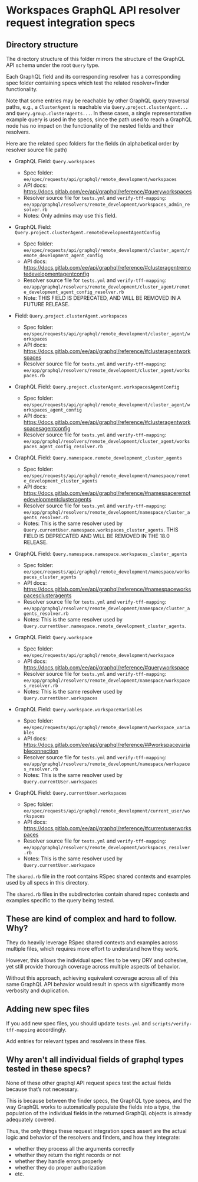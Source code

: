 # Workspaces GraphQL API resolver request integration specs

## Directory structure

The directory structure of this folder mirrors the structure of the GraphQL API schema
under the root `Query` type.

Each GraphQL field and its corresponding resolver has a corresponding spec folder containing specs which test the related resolver+finder functionality. 

Note that some entries may be reachable by other GraphQL query traversal paths, e.g., a `ClusterAgent` is reachable via `Query.project.clusterAgent...` and `Query.group.clusterAgents...`. In these cases, a single representatative example query is used in the specs, since the path used to reach a GraphQL node has no impact on the functionality of the nested fields and their resolvers.

Here are the related spec folders for the fields (in alphabetical order by resolver source file path)

- GraphQL Field: `Query.workspaces`
    - Spec folder: `ee/spec/requests/api/graphql/remote_development/workspaces`
    - API docs: https://docs.gitlab.com/ee/api/graphql/reference/#queryworkspaces
    - Resolver source file for `tests.yml` and `verify-tff-mapping`: `ee/app/graphql/resolvers/remote_development/workspaces_admin_resolver.rb`
    - Notes: Only admins may use this field.

- GraphQL Field: `Query.project.clusterAgent.remoteDevelopmentAgentConfig`
  - Spec folder: `ee/spec/requests/api/graphql/remote_development/cluster_agent/remote_development_agent_config`
  - API docs: https://docs.gitlab.com/ee/api/graphql/reference/#clusteragentremotedevelopmentagentconfig
  - Resolver source file for `tests.yml` and `verify-tff-mapping`: `ee/app/graphql/resolvers/remote_development/cluster_agent/remote_development_agent_config_resolver.rb`
  - Note: THIS FIELD IS DEPRECATED, AND WILL BE REMOVED IN A FUTURE RELEASE.

- Field: `Query.project.clusterAgent.workspaces`
    - Spec folder: `ee/spec/requests/api/graphql/remote_development/cluster_agent/workspaces`
    - API docs: https://docs.gitlab.com/ee/api/graphql/reference/#clusteragentworkspaces
    - Resolver source file for `tests.yml` and `verify-tff-mapping`: `ee/app/graphql/resolvers/remote_development/cluster_agent/workspaces.rb`

- GraphQL Field: `Query.project.clusterAgent.workspacesAgentConfig`
  - Spec folder: `ee/spec/requests/api/graphql/remote_development/cluster_agent/workspaces_agent_config`
  - API docs: https://docs.gitlab.com/ee/api/graphql/reference/#clusteragentworkspacesagentconfig
  - Resolver source file for `tests.yml` and `verify-tff-mapping`: `ee/app/graphql/resolvers/remote_development/cluster_agent/workspaces_agent_config_resolver.rb`

- GraphQL Field: `Query.namespace.remote_development_cluster_agents`
  - Spec folder: `ee/spec/requests/api/graphql/remote_development/namespace/remote_development_cluster_agents`
  - API docs: https://docs.gitlab.com/ee/api/graphql/reference/#namespaceremotedevelopmentclusteragents
  - Resolver source file for `tests.yml` and `verify-tff-mapping`: `ee/app/graphql/resolvers/remote_development/namespace/cluster_agents_resolver.rb` 
  - Notes: This is the same resolver used by `Query.currentUser.namespace.workspaces_cluster_agents`. THIS FIELD IS DEPRECATED AND WILL BE REMOVED IN THE 18.0 RELEASE.

- GraphQL Field: `Query.namespace.namespace.workspaces_cluster_agents`
  - Spec folder: `ee/spec/requests/api/graphql/remote_development/namespace/workspaces_cluster_agents`
  - API docs: https://docs.gitlab.com/ee/api/graphql/reference/#namespaceworkspacesclusteragents
  - Resolver source file for `tests.yml` and `verify-tff-mapping`: `ee/app/graphql/resolvers/remote_development/namespace/cluster_agents_resolver.rb`
  - Notes: This is the same resolver used by `Query.currentUser.namespace.remote_development_cluster_agents`.

- GraphQL Field: `Query.workspace`
  - Spec folder: `ee/spec/requests/api/graphql/remote_development/workspace`
  - API docs: https://docs.gitlab.com/ee/api/graphql/reference/#queryworkspace
  - Resolver source file for `tests.yml` and `verify-tff-mapping`: `ee/app/graphql/resolvers/remote_development/namespace/workspaces_resolver.rb`
  - Notes: This is the same resolver used by `Query.currentUser.workspaces`

- GraphQL Field: `Query.workspace.workspaceVariables`
    - Spec folder: `ee/spec/requests/api/graphql/remote_development/workspace_variables`
    - API docs:  https://docs.gitlab.com/ee/api/graphql/reference/##workspacevariableconnection
    - Resolver source file for `tests.yml` and `verify-tff-mapping`: `ee/app/graphql/resolvers/remote_development/namespace/workspaces_resolver.rb`
    - Notes: This is the same resolver used by `Query.currentUser.workspaces`

- GraphQL Field: `Query.currentUser.workspaces`
    - Spec folder: `ee/spec/requests/api/graphql/remote_development/current_user/workspaces`
    - API docs: https://docs.gitlab.com/ee/api/graphql/reference/#currentuserworkspaces
    - Resolver source file for `tests.yml` and `verify-tff-mapping`: `ee/app/graphql/resolvers/remote_development/workspaces_resolver.rb`
    - Notes: This is the same resolver used by `Query.currentUser.workspace`

The `shared.rb` file in the root contains RSpec shared contexts and examples used by all
specs in this directory.

The `shared.rb` files in the subdirectories contain shared rspec contexts and examples
specific to the query being tested.

## These are kind of complex and hard to follow. Why?

They do heavily leverage RSpec shared contexts and examples across multiple files, which requires more effort to understand how they work.

However, this allows the individual spec files to be very DRY and cohesive, yet still provide thorough coverage across multiple aspects of behavior.

Without this approach, achieving equivalent coverage across all of this same GraphQL API behavior would result in specs with significantly more verbosity and duplication.

## Adding new spec files

If you add new spec files, you should update `tests.yml` and `scripts/verify-tff-mapping` accordingly.

Add entries for relevant types and resolvers in these files.

## Why aren't all individual fields of graphql types tested in these specs?

None of these other graphql API request specs test the actual fields because that’s not necessary.

This is because between the finder specs, the GraphQL type specs, and the way GraphQL works
to automatically populate the fields into a type, the population of the individual fields in
the returned GraphQL objects is already adequately covered.

Thus, the only things these request integration specs assert are the actual logic and behavior of the resolvers
and finders, and how they integrate:
- whether they process all the arguments correctly
- whether they return the right records or not
- whether they handle errors properly
- whether they do proper authorization
- etc.
